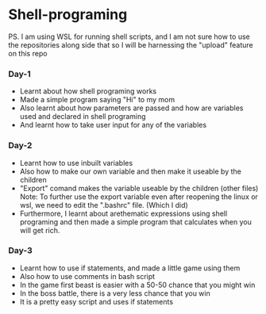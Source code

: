 # Shell-programing     
PS. I am using WSL for running shell scripts, and I am not sure how to use the repositories along side that so I will be harnessing the "upload" feature on this repo     


### Day-1      
- Learnt about how shell programing works
- Made a simple program saying "Hi" to my mom
- Also learnt about how parameters are passed and how are variables used and declared in shell programing
- And learnt how to take user input for any of the variables

### Day-2
- Learnt how to use inbuilt variables
- Also how to make our own variable and then make it useable by the children
- "Export" comand makes the variable useable by the children (other files)
Note: To further use the export variable even after reopening the linux or wsl, we need to edit the ".bashrc" file. (Which I did) 
- Furthermore, I learnt about arethematic expressions using shell programing and then made a simple program that calculates when you will get rich.

### Day-3
- Learnt how to use if statements, and made a little game using them
- Also how to use comments in bash script
- In the game first beast is easier with a 50-50 chance that you might win
- In the boss battle, there is a very less chance that you win
- It is a pretty easy script and uses if statements
